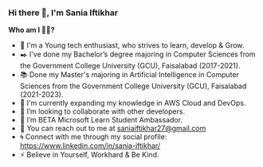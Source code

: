 ### Hi there 👋, I'm Sania Iftikhar


**Who am I 👩‍🏫?**

- 🔭 I'm a Young tech enthusiast, who strives to learn, develop & Grow.
- :black_nib: I've done my Bachelor’s degree majoring in Computer Sciences from the Government College University (GCU), Faisalabad (2017-2021).
- :books: Done my Master's majoring in Artificial Intelligence in Computer Sciences from the Government College University (GCU), Faisalabad (2021-2023).
- 🌱 I'm currently expanding my knowledge in AWS Cloud and DevOps.
- 👯 I’m looking to collaborate with other developers.
- :star2: I’m BETA Microsoft Learn Student Ambassador.
- :e-mail: You can reach out to me at saniaiftikhar27@gmail.com
- :cyclone: Connect with me through my social profile: https://www.linkedin.com/in/sania-iftikhar/
- ⚡ Believe in Yourself, Workhard & Be Kind.
